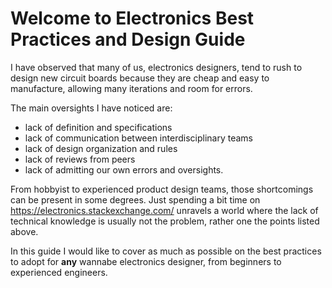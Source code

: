 # Welcome to Electronics Best Practices and Design Guide

I have observed that many of us, electronics designers, tend to rush to design new circuit boards because they are cheap and easy to manufacture, allowing many iterations and room for errors.

The main oversights I have noticed are:
- lack of definition and specifications
- lack of communication between interdisciplinary teams
- lack of design organization and rules
- lack of reviews from peers
- lack of admitting our own errors and oversights.

From hobbyist to experienced product design teams, those shortcomings can be present in some degrees.
Just spending a bit time on https://electronics.stackexchange.com/ unravels a world where the lack of technical knowledge is usually not the problem, rather one the points listed above.

In this guide I would like to cover as much as possible on the best practices to adopt for **any** wannabe electronics designer, from beginners to experienced engineers.
